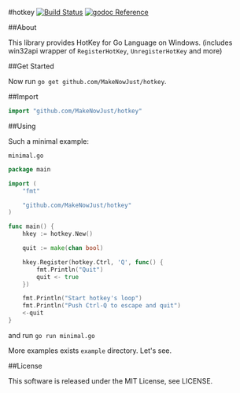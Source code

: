 #hotkey [![Build Status](https://drone.io/github.com/MakeNowJust/hotkey/status.png)](https://drone.io/github.com/MakeNowJust/hotkey/latest) [![godoc Reference](https://godoc.org/github.com/MakeNowJust/hotkey?status.png)](https://godoc.org/github.com/MakeNowJust/hotkey)

##About

This library provides HotKey for Go Language on Windows.
(includes win32api wrapper of `RegisterHotKey`, `UnregisterHotKey` and more)

##Get Started

Now run `go get github.com/MakeNowJust/hotkey`.

##Import

```go
import "github.com/MakeNowJust/hotkey"
```

##Using

Such a minimal example:

`minimal.go`

```go
package main

import (
	"fmt"

	"github.com/MakeNowJust/hotkey"
)

func main() {
	hkey := hotkey.New()

	quit := make(chan bool)

	hkey.Register(hotkey.Ctrl, 'Q', func() {
		fmt.Println("Quit")
		quit <- true
	})

	fmt.Println("Start hotkey's loop")
	fmt.Println("Push Ctrl-Q to escape and quit")
	<-quit
}
```

and run `go run minimal.go`

More examples exists `example` directory. Let's see.

##License

This software is released under the MIT License, see LICENSE.

